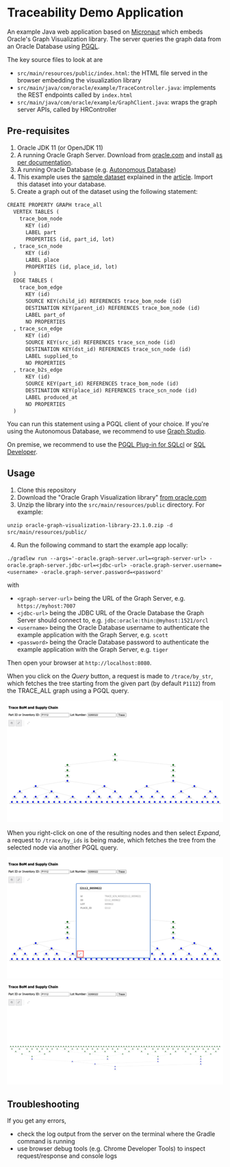 # Traceability Demo Application 

An example Java web application based on [Micronaut](https://docs.micronaut.io/) which embeds Oracle's Graph Visualization library. The server queries the graph data from an Oracle Database using [PGQL](https://pgql-lang.org/).

The key source files to look at are

* `src/main/resources/public/index.html`: the HTML file served in the browser embedding the visualization library
* `src/main/java/com/oracle/example/TraceController.java`: implements the REST endpoints called by `index.html` 
* `src/main/java/com/oracle/example/GraphClient.java`: wraps the graph server APIs, called by HRController

## Pre-requisites

1. Oracle JDK 11 (or OpenJDK 11)
2. A running Oracle Graph Server. Download from [oracle.com](https://www.oracle.com/database/technologies/spatialandgraph/property-graph-features/graph-server-and-client/graph-server-and-client-downloads.html) and install [as per documentation](https://docs.oracle.com/en/database/oracle/property-graph/23.1/spgdg/using-rpm-installation.html#GUID-EF1C77D2-86B5-4F16-AA43-3B37BE5FE4B9).
3. A running Oracle Database (e.g. [Autonomous Database](https://www.oracle.com/autonomous-database/))
4. This example uses the [sample dataset](https://objectstorage.ap-tokyo-1.oraclecloud.com/n/nr92jg8wdcil/b/public/o/traceability.zip) explained in the [article](https://medium.com/oracledevs/d65521510975). Import this dataset into your database.
5. Create a graph out of the dataset using the following statement:

```
CREATE PROPERTY GRAPH trace_all
  VERTEX TABLES (
    trace_bom_node
      KEY (id)
      LABEL part
      PROPERTIES (id, part_id, lot)
  , trace_scn_node
      KEY (id)
      LABEL place
      PROPERTIES (id, place_id, lot)
  )
  EDGE TABLES (
    trace_bom_edge
      KEY (id)
      SOURCE KEY(child_id) REFERENCES trace_bom_node (id)
      DESTINATION KEY(parent_id) REFERENCES trace_bom_node (id)
      LABEL part_of
      NO PROPERTIES
  , trace_scn_edge
      KEY (id)
      SOURCE KEY(src_id) REFERENCES trace_scn_node (id)
      DESTINATION KEY(dst_id) REFERENCES trace_scn_node (id)
      LABEL supplied_to
      NO PROPERTIES
  , trace_b2s_edge
      KEY (id)
      SOURCE KEY(part_id) REFERENCES trace_bom_node (id)
      DESTINATION KEY(place_id) REFERENCES trace_scn_node (id)
      LABEL produced_at
      NO PROPERTIES
  )
```

You can run this statement using a PGQL client of your choice. If you're using the Autonomous Database, we recommend to use [Graph Studio](https://docs.oracle.com/en/cloud/paas/autonomous-database/csgru/graph-studio-interactive-self-service-user-interface.html).

On premise, we recommend to use the [PGQL Plug-in for SQLcl](https://docs.oracle.com/en/database/oracle/sql-developer-command-line/20.2/sqcug/using-pgql-plug-sqlcl.html) or [SQL Developer](https://docs.oracle.com/en/database/oracle/property-graph/22.4/spgdg/property-graph-support-sql-developer1.html).

## Usage

1. Clone this repository 
2. Download the "Oracle Graph Visualization library" [from oracle.com](https://www.oracle.com/database/technologies/spatialandgraph/property-graph-features/graph-server-and-client/graph-server-and-client-downloads.html)
3. Unzip the library into the `src/main/resources/public` directory. For example:

```
unzip oracle-graph-visualization-library-23.1.0.zip -d src/main/resources/public/
```

4. Run the following command to start the example app locally:

```
./gradlew run --args='-oracle.graph-server.url=<graph-server-url> -oracle.graph-server.jdbc-url=<jdbc-url> -oracle.graph-server.username=<username> -oracle.graph-server.password=<password'
```

with

* `<graph-server-url>` being the URL of the Graph Server, e.g. `https://myhost:7007`
* `<jdbc-url>` being the JDBC URL of the Oracle Database the Graph Server should connect to, e.g. `jdbc:oracle:thin:@myhost:1521/orcl` 
* `<username>` being the Oracle Database username to authenticate the example application with the Graph Server, e.g. `scott`
* `<password>` being the Oracle Database password to authenticate the example application with the Graph Server, e.g. `tiger`

Then open your browser at `http://localhost:8080`.

When you click on the <em>Query</em> button, a request is made to `/trace/by_str`, which fetches the tree starting from the given part (by default `P1112`) from the TRACE_ALL graph using a PGQL query. 

![](screenshot-1.png)

When you right-click on one of the resulting nodes and then select <em>Expand</em>, a request to `/trace/by_ids` is being made, which fetches the tree from the selected node via another PGQL query.

![](screenshot-2.png)
![](screenshot-3.png)

## Troubleshooting

If you get any errors, 
* check the log output from the server on the terminal where the Gradle command is running
* use browser debug tools (e.g. Chrome Developer Tools) to inspect request/response and console logs
